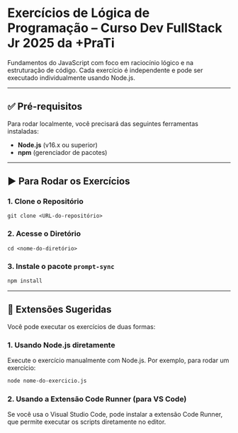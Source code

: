 # Exercícios de Lógica de Programação – Curso Dev FullStack Jr 2025 da +PraTi

Fundamentos do JavaScript com foco em raciocínio lógico e na estruturação de código. Cada exercício é independente e pode ser executado individualmente usando Node.js.

---

## ✅ Pré-requisitos

Para rodar localmente, você precisará das seguintes ferramentas instaladas:

- **Node.js** (v16.x ou superior)
- **npm** (gerenciador de pacotes)

---

## ▶️ Para Rodar os Exercícios

### 1. Clone o Repositório

```
git clone <URL-do-repositório>
```

### 2. Acesse o Diretório

```
cd <nome-do-diretório>
```

### 3. Instale o pacote `prompt-sync`

```bash
npm install
```

---

## 🔧 Extensões Sugeridas

Você pode executar os exercícios de duas formas:

### 1. Usando Node.js diretamente

Execute o exercício manualmente com Node.js. Por exemplo, para rodar um exercício:

```bash
node nome-do-exercicio.js
```

### 2. Usando a Extensão Code Runner (para VS Code)

Se você usa o Visual Studio Code, pode instalar a extensão Code Runner, que permite executar os scripts diretamente no editor.
